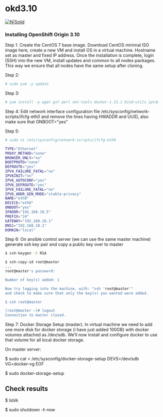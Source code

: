 # okd3.10
[![N|Solid](https://www.openshift.com/sites/default/files/images/powered-transparent-white.png)](https://okd.io)

### Installing OpenShift Origin 3.10

Step 1. Create the CentOS 7 base image.
Download CentOS minimal ISO image here, create a new VM and install OS in a virtual machine. Hostname set as master and fixed IP address. Once the installation is complete, login (SSH) into the new VM, install updates and common to all nodes packages. This way we ensure that all nodes have the same setup after cloning.

Step 2:

```sh
# sudo yum -y update 
```
Step 3:
```sh
# yum install -y wget git perl net-tools docker-1.13.1 bind-utils iptables-services bridge-utils openssl-devel bash-completion kexec-tools sos psacct python-cryptography python2-pip python-devel python-passlib java-1.8.0-openjdk-headless "@Development Tools"
```
Step 4:
Edit network interface configuration file /etc/sysconfig/network-scripts/ifcfg-eth0 and remove the lines having HWADDR and UUID, also make sure that ONBOOT=”yes”

Step 5:
```sh
# sudo vi /etc/sysconfig/network-scripts/ifcfg-eth0

TYPE="Ethernet"
PROXY_METHOD="none"
BROWSER_ONLY="no"
BOOTPROTO="none"
DEFROUTE="yes"
IPV4_FAILURE_FATAL="no"
IPV6INIT="no"
IPV6_AUTOCONF="yes"
IPV6_DEFROUTE="yes"
IPV6_FAILURE_FATAL="no"
IPV6_ADDR_GEN_MODE="stable-privacy"
NAME="eth0"
DEVICE="eth0"
ONBOOT="yes"
IPADDR="192.168.10.5"
PREFIX="24"
GATEWAY="192.168.10.1"
DNS1="192.168.10.1"
DOMAIN="local"
```
Step 6:
On ansible control server (we can use the same master machine) generate ssh key pair and copy a public key over to master
```sh
$ ssh-keygen -t RSA

$ ssh-copy-id root@master
...
root@master's password:

Number of key(s) added: 1

Now try logging into the machine, with: "ssh 'root@master'"
and check to make sure that only the key(s) you wanted were added.

$ ssh root@master

[root@master ~]# logout
Connection to master closed.
```
Step 7: Docker Storage Setup (master).
In virtual machine we need to add one more disk for docker storage (i have just added 100GB) with docker volumes attached as /dev/sdb. We’ll now install and configure docker to use that volume for all local docker storage.

On master server:

$ sudo cat <<EOF > /etc/sysconfig/docker-storage-setup
DEVS=/dev/sdb
VG=docker-vg
EOF

$ sudo docker-storage-setup

## Check results
$ lsblk

$ sudo shutdown -h now
```
